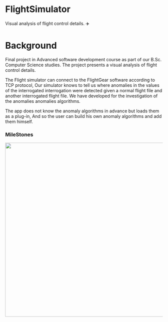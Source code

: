 # FlightSimulator
Visual analysis of flight control details. ✈️
# Background
Final project in Advanced software development course as part of our B.Sc. Computer Science studies. The project presents a visual analysis of flight control details.

The Flight simulator can connect to the FlightGear software according to TCP protocol, Our simulator knows to tell us where anomalies in the values ​​of the interrogated interrogation were detected given a normal flight file and another interrogated flight file. We have developed for the investigation of the anomalies anomalies algorithms.

The app does not know the anomaly algorithms in advance but loads them as a plug-in, And so the user can build his own anomaly algorithms and add them himself.

### MileStones
<img src="img\img01.png" width=555>
